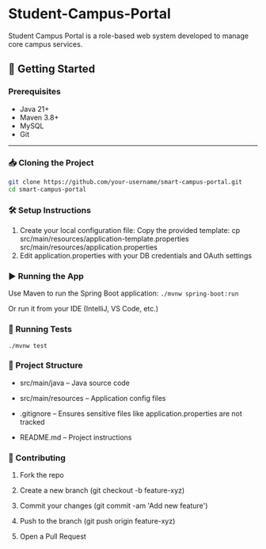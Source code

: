 # Student-Campus-Portal
Student Campus Portal is a role-based web system developed to manage core campus services. 

## 🚀 Getting Started

### Prerequisites

- Java 21+
- Maven 3.8+
- MySQL
- Git

---

### 📥 Cloning the Project

```bash
git clone https://github.com/your-username/smart-campus-portal.git
cd smart-campus-portal
```

### 🛠️ Setup Instructions
1. Create your local configuration file:
Copy the provided template:
cp src/main/resources/application-template.properties src/main/resources/application.properties
2. Edit application.properties with your DB credentials and OAuth settings

### ▶️ Running the App
Use Maven to run the Spring Boot application:
```./mvnw spring-boot:run```

Or run it from your IDE (IntelliJ, VS Code, etc.)

### 🧪 Running Tests
```
./mvnw test
```

### 📂 Project Structure
- src/main/java – Java source code

- src/main/resources – Application config files

- .gitignore – Ensures sensitive files like application.properties are not tracked

- README.md – Project instructions

### 🙌 Contributing

1. Fork the repo

2. Create a new branch (git checkout -b feature-xyz)

3. Commit your changes (git commit -am 'Add new feature')

4. Push to the branch (git push origin feature-xyz)

5. Open a Pull Request

